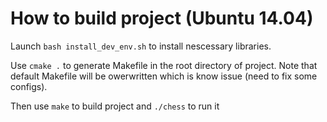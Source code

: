 # How to build project (Ubuntu 14.04)

Launch `bash install_dev_env.sh` to install nescessary libraries.

Use `cmake .` to generate Makefile in the root directory of project. Note that default Makefile will be owerwritten which is know issue (need to fix some configs).

Then use `make` to build project and `./chess` to run it


